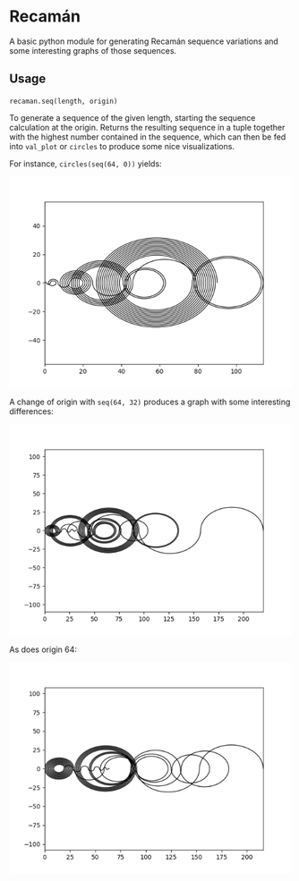 # Recamán

A basic python module for generating Recamán sequence variations and
some interesting graphs of those sequences.

## Usage

`recaman.seq(length, origin)`

To generate a sequence of the given length, starting the sequence calculation at the origin. Returns the resulting sequence in a tuple together with the highest number contained in the sequence, which can then be fed into `val_plot` or `circles` to produce some nice visualizations.

For instance, `circles(seq(64, 0))` yields:

![img](img/64_0.png)

A change of origin with `seq(64, 32)` produces a graph with some interesting differences:

![img2](img/64_32.png)

As does origin 64:

![img3](img/64_64.png)
